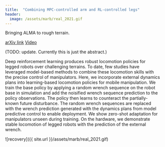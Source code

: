 ```yaml
---
title:  "Combining MPC-controlled arm and RL-controlled legs"
header:
  image: /assets/marb/real_2021.gif
---
```


Bringing ALMA to rough terrain.

[arXiv link](https://arxiv.org/pdf/2201.03871.pdf)
[Video](https://www.youtube.com/watch?v=ZCv8W_NzhVo)

(TODO: update. Currently this is just the abstract.)

Deep reinforcement learning produces robust locomotion policies for legged robots over challenging terrains. To date, few studies have leveraged model-based methods to combine these locomotion skills with the precise control of manipulators. Here, we incorporate external dynamics plans into learning-based locomotion policies for mobile manipulation. We train the base policy by applying a random wrench sequence on the robot base in simulation and add the noisified wrench sequence prediction to the policy observations. The policy then learns to counteract the partially-known future disturbance. The random wrench sequences are replaced with the wrench prediction generated with the dynamics plans from model predictive control to enable deployment. We show zero-shot adaptation for manipulators unseen during training. On the hardware, we demonstrate stable locomotion of legged robots with the prediction of the external wrench.

![recovery]({{ site.url }}/assets/marb/real_2021.gif)